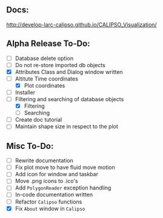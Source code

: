 ## Docs:

http://develop-larc-calipso.github.io/CALIPSO_Visualization/

## Alpha Release To-Do:

* [ ] Database delete option
* [ ] Do not re-store imported db objects
* [X] Attributes Class and Dialog window written
* [ ] Altitute Time coordinates
  * [X] Plot coordinates
* [ ] Installer
* [ ] Filtering and searching of database objects
  * [X] Filtering
  * [ ] Searching
* [ ] Create doc tutorial
* [ ] Maintain shape size in respect to the plot

## Misc To-Do:

* [ ] Rewrite documentation
* [ ] Fix plot move to have fluid move motion
* [ ] Add icon for window and taskbar 
* [ ] Move .png icons to .ico's
* [ ] Add `PolygonReader` exception handling
* [ ] In-code documentation written
* [ ] Refactor `Calipso` functions
* [X] Fix `About` window in `Calipso`
